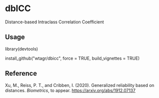 # dbICC
Distance-based Intraclass Correlation Coefficient

## Usage
library(devtools)

install_github("wtagr/dbicc", force = TRUE, build_vignettes = TRUE)

## Reference
Xu, M., Reiss, P. T., and Cribben, I. (2020). Generalized reliability based on distances. *Biometrics*, to appear. https://arxiv.org/abs/1912.07137
